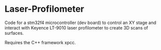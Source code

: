 Laser-Profilometer
==================

Code for a stm32f4 microcontroller (dev board) to control an XY stage and interact with Keyence LT-9010 laser profilometer to create 3D scans of surfaces.

Requires the C++ framework xpcc.
